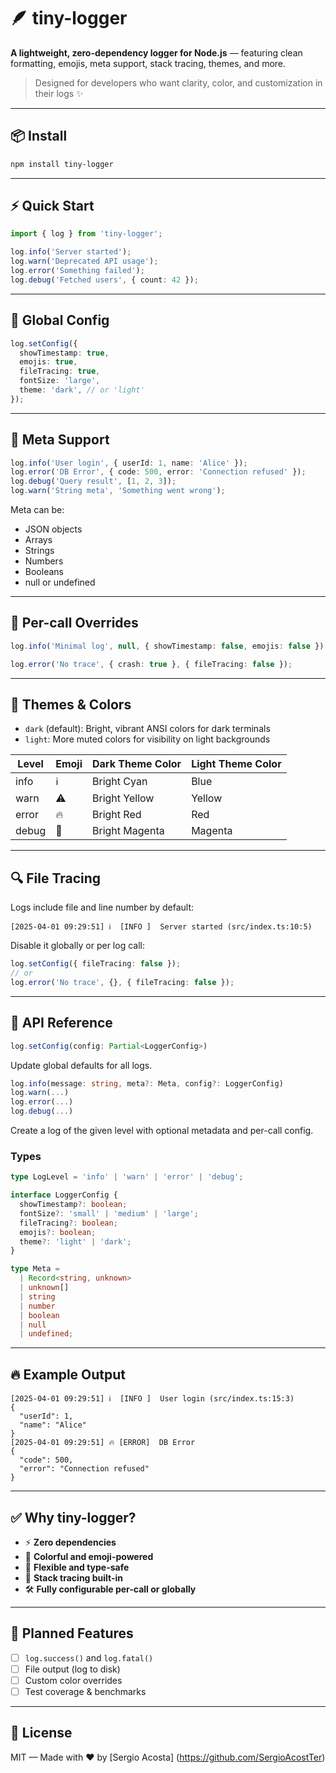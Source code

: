 # 🪶 tiny-logger

**A lightweight, zero-dependency logger for Node.js** — featuring clean formatting, emojis, meta support, stack tracing, themes, and more.

> Designed for developers who want clarity, color, and customization in their logs ✨

---

## 📦 Install

```bash
npm install tiny-logger
```

---

## ⚡ Quick Start

```ts
import { log } from 'tiny-logger';

log.info('Server started');
log.warn('Deprecated API usage');
log.error('Something failed');
log.debug('Fetched users', { count: 42 });
```

---

## 🔧 Global Config

```ts
log.setConfig({
  showTimestamp: true,
  emojis: true,
  fileTracing: true,
  fontSize: 'large',
  theme: 'dark', // or 'light'
});
```

---

## 🧪 Meta Support

```ts
log.info('User login', { userId: 1, name: 'Alice' });
log.error('DB Error', { code: 500, error: 'Connection refused' });
log.debug('Query result', [1, 2, 3]);
log.warn('String meta', 'Something went wrong');
```

Meta can be:
- JSON objects
- Arrays
- Strings
- Numbers
- Booleans
- null or undefined

---

## 🧩 Per-call Overrides

```ts
log.info('Minimal log', null, { showTimestamp: false, emojis: false });

log.error('No trace', { crash: true }, { fileTracing: false });
```

---

## 🎨 Themes & Colors

- `dark` (default): Bright, vibrant ANSI colors for dark terminals
- `light`: More muted colors for visibility on light backgrounds

| Level | Emoji | Dark Theme Color | Light Theme Color |
|-------|-------|------------------|-------------------|
| info  | ℹ️     | Bright Cyan      | Blue              |
| warn  | ⚠️     | Bright Yellow    | Yellow            |
| error | 🔥     | Bright Red       | Red               |
| debug | 🐞     | Bright Magenta   | Magenta           |

---

## 🔍 File Tracing

Logs include file and line number by default:

```
[2025-04-01 09:29:51] ℹ️  [INFO ]  Server started (src/index.ts:10:5)
```

Disable it globally or per log call:

```ts
log.setConfig({ fileTracing: false });
// or
log.error('No trace', {}, { fileTracing: false });
```

---

## 🧠 API Reference

```ts
log.setConfig(config: Partial<LoggerConfig>)
```

Update global defaults for all logs.

```ts
log.info(message: string, meta?: Meta, config?: LoggerConfig)
log.warn(...)
log.error(...)
log.debug(...)
```

Create a log of the given level with optional metadata and per-call config.

### Types

```ts
type LogLevel = 'info' | 'warn' | 'error' | 'debug';

interface LoggerConfig {
  showTimestamp?: boolean;
  fontSize?: 'small' | 'medium' | 'large';
  fileTracing?: boolean;
  emojis?: boolean;
  theme?: 'light' | 'dark';
}

type Meta =
  | Record<string, unknown>
  | unknown[]
  | string
  | number
  | boolean
  | null
  | undefined;
```

---

## 🔥 Example Output

```
[2025-04-01 09:29:51] ℹ️  [INFO ]  User login (src/index.ts:15:3)
{
  "userId": 1,
  "name": "Alice"
}
[2025-04-01 09:29:51] 🔥 [ERROR]  DB Error
{
  "code": 500,
  "error": "Connection refused"
}
```

---

## ✅ Why tiny-logger?

- ⚡ **Zero dependencies**
- 🎨 **Colorful and emoji-powered**
- 🧠 **Flexible and type-safe**
- 📁 **Stack tracing built-in**
- 🛠️ **Fully configurable per-call or globally**

---

## 🧱 Planned Features

- [ ] `log.success()` and `log.fatal()`
- [ ] File output (log to disk)
- [ ] Custom color overrides
- [ ] Test coverage & benchmarks

---

## 📄 License

MIT — Made with ❤️ by [Sergio Acosta] (https://github.com/SergioAcostTer)
